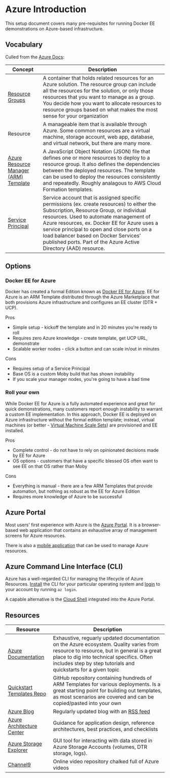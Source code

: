 # Azure Introduction

This setup document covers many pre-requisites for running Docker EE demonstrations on Azure-based infrastructure.

## Vocabulary

Culled from the [Azure Docs](https://docs.microsoft.com/en-us/azure/azure-resource-manager/resource-group-overview#terminology):

| Concept | Description |
| --- | --- |
| [Resource Groups](https://docs.microsoft.com/en-us/azure/azure-resource-manager/resource-group-overview#resource-groups) | A container that holds related resources for an Azure solution. The resource group can include all the resources for the solution, or only those resources that you want to manage as a group. You decide how you want to allocate resources to resource groups based on what makes the most sense for your organization |
| Resource | A manageable item that is available through Azure. Some common resources are a virtual machine, storage account, web app, database, and virtual network, but there are many more. |
| [Azure Resource Manager (ARM) Template](https://docs.microsoft.com/en-us/azure/azure-resource-manager/resource-group-overview#template-deployment) | A JavaScript Object Notation (JSON) file that defines one or more resources to deploy to a resource group. It also defines the dependencies between the deployed resources. The template can be used to deploy the resources consistently and repeatedly. Roughly analagous to AWS Cloud Formation templates. |
| [Service Principal](https://docs.microsoft.com/en-us/azure/active-directory/develop/active-directory-application-objects) | Service account that is assigned specific permissions (ex. create resources) to either the Subscription, Resource Group, or individual resources. Used to automate management of Azure resources, ex. Docker EE for Azure uses a service principal to open and close ports on a load balancer based on Docker Services' published ports. Part of the Azure Active Directory (AAD) resource. |

## Options

### Docker EE for Azure

Docker has created a formal Edition known as [Docker EE for Azure](https://docs.docker.com/docker-for-azure/why/). EE for Azure is an ARM Template distributed through the Azure Marketplace that both provisions Azure infrastructure and configures an EE cluster (DTR + UCP).

Pros
* Simple setup - kickoff the template and in 20 minutes you're ready to roll
* Requires zero Azure knowledge - create template, get UCP URL, demonstrate
* Scalable worker nodes - click a button and can scale in/out in minutes

Cons
* Requires setup of a Service Principal
* Base OS is a custom Moby build that has shown instability
* If you scale your manager nodes, you're going to have a bad time

### Roll your own

While Docker EE for Azure is a fully automated experience and great for quick demonstrations, many customers report enough instability to warrant a custom EE implementation. In this approach, Docker EE is deployed on Azure infrastructure without the formal edition template; instead, virtual machines (or better - [Virtual Machine Scale Sets](https://docs.microsoft.com/en-us/azure/virtual-machine-scale-sets/virtual-machine-scale-sets-overview)) are provisioned and EE installed.

Pros
* Complete control - do not have to rely on opinionated decisions made by EE for Azure
* OS options - customers that have a specific blessed OS often want to see EE on that OS rather than Moby

Cons
* Everything is manual - there are a few ARM Templates that provide automation, but nothing as robust as the EE for Azure Edition
* Requires more knowledge of Azure to be successful

## Azure Portal

Most users' first experience with Azure is the [Azure Portal](https://portal.azure.com). It is a browser-based web application that contains an exhaustive array of management screens for Azure resources. 

There is also a [mobile application](https://azure.microsoft.com/en-us/features/azure-portal/mobile-app/) that can be used to manage Azure resources.

## Azure Command Line Interface (CLI)

Azure has a well-regarded CLI for managing the lifecycle of Azure Resources. [Install](https://docs.microsoft.com/en-us/cli/azure/install-azure-cli?view=azure-cli-latest#a-namemacosinstall-on-macos) the CLI for your particular operating system and [login](https://docs.microsoft.com/en-us/cli/azure/authenticate-azure-cli?view=azure-cli-latest#interactive-log-in) to your account by running `az login`. 

A capable alternative is the [Cloud Shell](https://docs.microsoft.com/en-us/azure/cloud-shell/overview) integrated into the Azure Portal.

## Resources

| Resource | Description |
| --- | --- |
| [Azure Documentation](https://docs.microsoft.com/en-us/azure/) | Exhaustive, reguarly updated documentation on the Azure ecosystem. Quality varies from resource to resource, but in general is a great place to dig into technical specifics. Often includes step by step tutorials and quickstarts for a given topic |
| [Quickstart Templates Repo](https://github.com/Azure/azure-quickstart-templates) | GitHub repository containing hundreds of ARM Templates for various deployments. Is a great starting point for building out templates, as most scenarios are covered and can be copied/pasted into your own |
| [Azure Blog](https://azure.microsoft.com/en-us/blog/) | Regularly updated blog with an [RSS feed](https://azure.microsoft.com/en-us/blog/feed/) |
| [Azure Architecture Center](https://docs.microsoft.com/en-us/azure/architecture/) | Guidance for application design, reference architectures, best practices, and checklists |
| [Azure Storage Explorer](https://azure.microsoft.com/en-us/features/storage-explorer/) | GUI tool for interacting with data stored in Azure Storage Accounts (volumes, DTR storage, logs). |
| [Channel9](https://channel9.msdn.com/Azure) | Online video repository chalked full of Azure videos |